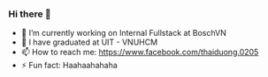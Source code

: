 ### Hi there 👋
- 🔭 I’m currently working on Internal Fullstack at BoschVN
- 🌱 I have graduated at UIT - VNUHCM
- 📫 How to reach me: https://www.facebook.com/thaiduong.0205
- ⚡ Fun fact: Haahaahahaha

<!--
**yang020501/yang020501** is a ✨ _special_ ✨ repository because its `README.md` (this file) appears on your GitHub profile.

Here are some ideas to get you started:

- 🔭 I’m currently working on ...
- 🌱 I’m currently learning ...
- 👯 I’m looking to collaborate on ...
- 🤔 I’m looking for help with ...
- 💬 Ask me about ...
- 📫 How to reach me: ...
- 😄 Pronouns: ...
- ⚡ Fun fact: ...
-->
